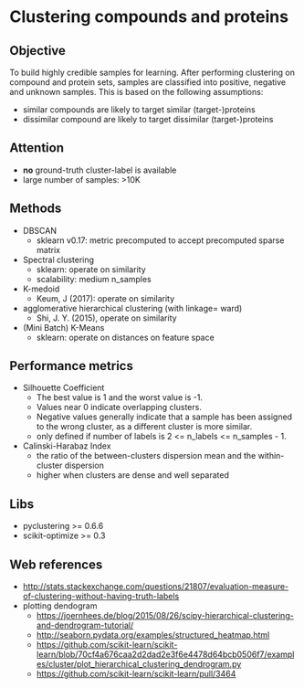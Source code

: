 # Clustering compounds and proteins

## Objective
To build highly credible samples for learning.
After performing clustering on compound and protein sets,
samples are classified into positive, negative and unknown samples.
This is based on the following assumptions:
* similar compounds are likely to target similar (target-)proteins
* dissimilar compound are likely to target dissimilar (target-)proteins

## Attention
* **no** ground-truth cluster-label is available
* large number of samples: >10K

## Methods
* DBSCAN
  * sklearn v0.17: metric precomputed to accept precomputed sparse matrix
* Spectral clustering
  * sklearn: operate on similarity
  * scalability: medium n_samples
* K-medoid
  * Keum, J (2017): operate on similarity
* agglomerative hierarchical clustering (with linkage= ward)
  * Shi, J. Y. (2015), operate on similarity
* (Mini Batch) K-Means
  * sklearn: operate on distances on feature space

## Performance metrics
* Silhouette Coefficient
  * The best value is 1 and the worst value is -1.
  * Values near 0 indicate overlapping clusters.
  * Negative values generally indicate that
    a sample has been assigned to the wrong cluster, as a different cluster is more similar.
  * only defined if number of labels is 2 <= n_labels <= n_samples - 1.
* Calinski-Harabaz Index
  * the ratio of the between-clusters dispersion mean and the within-cluster dispersion
  * higher when clusters are dense and well separated

## Libs
* pyclustering >= 0.6.6
* scikit-optimize >= 0.3

## Web references
* http://stats.stackexchange.com/questions/21807/evaluation-measure-of-clustering-without-having-truth-labels
* plotting dendogram
  * https://joernhees.de/blog/2015/08/26/scipy-hierarchical-clustering-and-dendrogram-tutorial/
  * http://seaborn.pydata.org/examples/structured_heatmap.html
  * https://github.com/scikit-learn/scikit-learn/blob/70cf4a676caa2d2dad2e3f6e4478d64bcb0506f7/examples/cluster/plot_hierarchical_clustering_dendrogram.py
  * https://github.com/scikit-learn/scikit-learn/pull/3464
